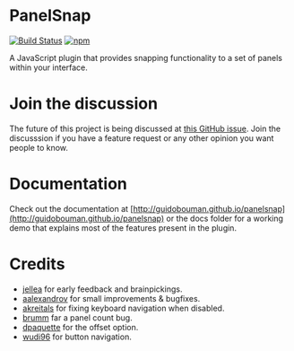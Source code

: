 # PanelSnap
[![Build Status](https://travis-ci.org/guidobouman/panelsnap.svg?branch=develop)](https://travis-ci.org/guidobouman/panelsnap)
[![npm](https://img.shields.io/npm/v/panelsnap.svg)](https://www.npmjs.com/package/panelsnap)


A JavaScript plugin that provides snapping functionality to a set of panels within your interface.

# Join the discussion
The future of this project is being discussed at [this GitHub issue](https://github.com/guidobouman/panelsnap/issues/116). Join the discusssion if you have a feature request or any other opinion you want people to know.

# Documentation
Check out the documentation at [http://guidobouman.github.io/panelsnap](http://guidobouman.github.io/panelsnap) or the docs folder for a working demo that explains most of the features present in the plugin.

# Credits
- [jellea](https://github.com/jellea) for early feedback and brainpickings.
- [aalexandrov](https://github.com/aalexandrov) for small improvements & bugfixes.
- [akreitals](https://github.com/akreitals) for fixing keyboard navigation when disabled.
- [brumm](https://github.com/brumm) far a panel count bug.
- [dpaquette](https://github.com/dpaquette) for the offset option.
- [wudi96](https://github.com/wudi96) for button navigation.
